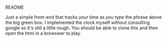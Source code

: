 README

Just a simple front-end that tracks your time as you type the phrase above the big green box. I implemented the clock myself without consulting google so it's still a little rough. You should be able to clone this and then open the html in a browswer to play. 
